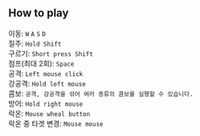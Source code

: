 ## How to play
이동: `W` `A` `S` `D`  
질주: `Hold Shift`  
구르기: `Short press Shift`  
점프(최대 2회): `Space`  
공격: `Left mouse click`  
강공격: `Hold left mouse`  
콤보: `공격, 강공격을 섞어 여러 종류의 콤보를 실행할 수 있습니다.`  
방어: `Hold right mouse`  
락온: `Mouse wheal button`  
락온 중 타겟 변경: `Mouse mouse`

